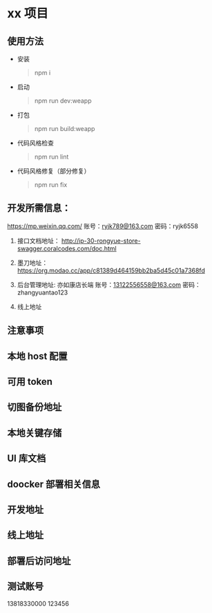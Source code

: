 # xx 项目

## 使用方法

- 安装
  > npm i
- 启动
  > npm run dev:weapp
- 打包
  > npm run build:weapp
- 代码风格检查
  > npm run lint
- 代码风格修复（部分修复）
  > npm run fix

## 开发所需信息：

<https://mp.weixin.qq.com/>
账号：ryjk789@163.com
密码：ryjk6558

1. 接口文档地址：
   http://ip-30-rongyue-store-swagger.coralcodes.com/doc.html

2. 墨刀地址：
   https://org.modao.cc/app/c81389d464159bb2ba5d45c01a7368fd

3. 后台管理地址:
   亦如康店长端
   账号：13122556558@163.com
   密码：zhangyuantao123

4. 线上地址
<!-- 前台：https://m.astyyk.com/
后台：http://admin.astyyk.com -->

## 注意事项

<!-- 新加入页面都采用了 `resize.less` 来调整单位, `html` 的 `font-size` 大小默认技术为 `10px`;
源码位于 `/src/assets/style/resize.less`; -->

## 本地 host 配置

<!-- 127.0.0.1 ip-29-tianying-front.coralcodes.com -->

## 可用 token

<!-- Bearer eyJhbGciOiJIUzUxMiJ9.eyJzdWIiOiJvLXU0VzBxSExDcnZSMXlaT0lEQnNnUlQtczg0IiwiY3JlYXRlZCI6MTU1NzA1MzAyNjc1NiwiZXhwIjoxNTU3NjU3ODI2fQ.k9EdCQ71uM7cjjZva5iNva1lITM58oEzdPfAA6ubllblApXIVqfjjxfOSKAYZe0Wef8RCDoH24v71InxM8kVrg -->

## 切图备份地址

<!-- ```path
稻壳云

B2019011501_傲视天鹰微信公众号定制/4.设计/0.最终产物/切图
``` -->

## 本地关键存储

<!--
```txt
key:
user_info

value:
{"nickName":"Mark","avatar":"http://thirdwx.qlogo.cn/mmopen/vi_32/pweWQAvicw137QgRhCuTYRGwibdHZ4zJQ4ibR3zrAjjBQZxrPJqwGUicm3EP3kDOibbjG8nQbfD7aciaKCibe1HqEnfFg/132"}

key:
token

value:
"Bearer eyJhbGciOiJIUzUxMiJ9.eyJzdWIiOiJvLXU0VzBxSExDcnZSMXlaT0lEQnNnUlQtczg0IiwiY3JlYXRlZCI6MTU1NzI4NDczNjk3NywiZXhwIjoxNTU3ODg5NTM2fQ.BodWPjPwZetl58G_mgs_LkKxuuFie7GPh5isXzytfF0G6UiEzXRobrmK5LfrW-11nyJ1v03SqVUQ0zn_qEpV7g"
``` -->

## UI 库文档

<!-- https://mobile.ant.design/index-cn -->

## doocker 部署相关信息

<!-- <https://www.daocloud.io/>

端口号 50076

主机 29 -->

## 开发地址

<!-- REACT_APP_SHARE_URL=http://ip-29-tianying-front.coralcodes.com -->

## 线上地址

<!-- REACT_APP_SHARE_URL=https://m.astyyk.com/ -->

## 部署后访问地址

<!-- <http://ip-29-tianying-front.coralcodes.com/> -->

## 测试账号

13818330000 123456